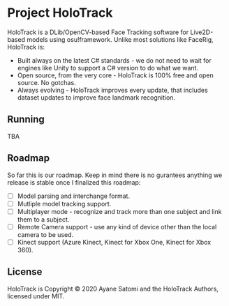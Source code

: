 # Project HoloTrack

HoloTrack is a DLib/OpenCV-based Face Tracking software for Live2D-based models using osu!framework. Unlike most solutions like FaceRig, HoloTrack is:

- Built always on the latest C# standards - we do not need to wait for engines like Unity to support a C# version to do what we want.
- Open source, from the very core - HoloTrack is 100% free and open source. No gotchas. 
- Always evolving - HoloTrack improves every update, that includes dataset updates to improve face landmark recognition.

## Running

TBA

## Roadmap

So far this is our roadmap. Keep in mind there is no gurantees anything we release is stable once I finalized this roadmap:

- [ ] Model parsing and interchange format.
- [ ] Mutliple model tracking support.
- [ ] Multiplayer mode  - recognize and track more than one subject and link them to a subject.
- [ ] Remote Camera support - use any kind of device other than the local camera to be used.
- [ ] Kinect support (Azure Kinect, Kinect for Xbox One, Kinect for Xbox 360).

## License

HoloTrack is Copyright &copy; 2020 Ayane Satomi and the HoloTrack Authors, licensed under MIT.